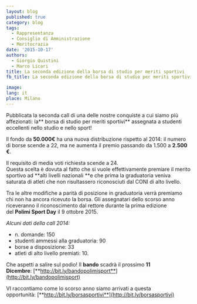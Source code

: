 ```yaml
---
layout: blog
published: true
category: blog
tags:
  - Rappresentanza
  - Consiglio di Amministrazione
  - Meritocrazia
date: '2015-10-17'
authors:
  - Giorgio Quistini
  - Marco Licari
title: La seconda edizione della borsa di studio per meriti sportivi
fb_title: La seconda edizione della borsa di studio per meriti sportivi

image: 
lang: it
place: Milano
---
```


Pubblicata la seconda call di una delle nostre conquiste a cui siamo più affezionati: la** borsa di studio per meriti sportivi** assegnata a studenti eccellenti nello studio e nello sport!

Il fondo da **50.000€** ha una nuova distribuzione rispetto al 2014: il numero di borse scende a 22, ma ne aumenta il premio passando da 1.500 a **2.500 €**.

Il requisito di media voti richiesta scende a 24.  
Questa scelta è dovuta al fatto che si vuole effettivamente premiare il merito sportivo ad **alti livelli nazionali **e che prima la graduatoria veniva saturata di atleti che non risultassero riconosciuti dal CONI di alto livello.

Tra le altre modifiche a parità di posizione in graduatoria verrà premiamo chi non ha ancora ricevuto la borsa. Gli assegnatari dello scorso anno riceveranno il riconoscimento dal rettore durante la prima edizione del **Polimi Sport Day** il 9 ottobre 2015.

_Alcuni dati della call 2014:_

*   n. domande: 150
*   studenti ammessi alla graduatoria: 90
*   borse a disposizione: 33 
*   atleti di alto livello premiati: 10.

Che aspetti a salire sul podio! Il **bando** scadrà il prossimo **11 Dicembre**: [**http://bit.ly/bandopolimisport**](http://bit.ly/bandopolimisport)

VI raccontiamo come lo scorso anno siamo arrivati a questa opportunità: [**http://bit.ly/borsasportivi**](http://bit.ly/borsasportivi)
